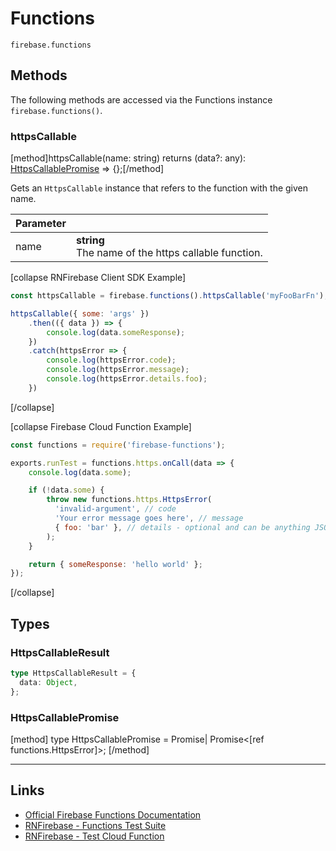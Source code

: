 # Functions

```
firebase.functions
```

## Methods

The following methods are accessed via the Functions instance `firebase.functions()`.

### httpsCallable
[method]httpsCallable(name: string) returns (data?: any): [HttpsCallablePromise](#Types) => {};[/method]

Gets an `HttpsCallable` instance that refers to the function with the given name.

| Parameter |         |
| --------- | ------- |
| name      | **string** <br /> The name of the https callable function. |


[collapse RNFirebase Client SDK Example]
```js
const httpsCallable = firebase.functions().httpsCallable('myFooBarFn');

httpsCallable({ some: 'args' })
    .then(({ data }) => {
        console.log(data.someResponse);
    })
    .catch(httpsError => {
        console.log(httpsError.code);
        console.log(httpsError.message);
        console.log(httpsError.details.foo);
    })
```
[/collapse]

[collapse Firebase Cloud Function Example]
```js
const functions = require('firebase-functions');

exports.runTest = functions.https.onCall(data => {
    console.log(data.some);

    if (!data.some) {
        throw new functions.https.HttpsError(
          'invalid-argument', // code
          'Your error message goes here', // message
          { foo: 'bar' }, // details - optional and can be anything JSON serializable
        );
    }

    return { someResponse: 'hello world' };
});
```
[/collapse]


## Types

### HttpsCallableResult

```ts
type HttpsCallableResult = {
  data: Object,
};
```

### HttpsCallablePromise

[method] type HttpsCallablePromise = Promise<HttpsCallableResult>| Promise<[ref functions.HttpsError]>; [/method]


----

## Links

 - [Official Firebase Functions Documentation](https://firebase.google.com/docs/functions/callable)
 - [RNFirebase - Functions Test Suite](https://github.com/invertase/react-native-firebase/blob/master/bridge/e2e/functions/functions.e2e.js)
 - [RNFirebase - Test Cloud Function](https://github.com/invertase/react-native-firebase/tree/master/bridge/functions)